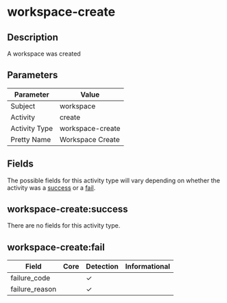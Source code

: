 workspace-create
================

Description
-----------
A workspace was created

Parameters
----------
| Parameter     | Value            |
| ------------- | ---------------- |
| Subject       | workspace        |
| Activity      | create           |
| Activity Type | workspace-create |
| Pretty Name   | Workspace Create |


Fields
------

The possible fields for this activity type will vary depending on whether the activity was a [success](#workspace-createsuccess) or a [fail](#workspace-createfail).


workspace-create:success
------------------------

There are no fields for this activity type.


workspace-create:fail
---------------------

| Field          | Core | Detection | Informational |
| -------------- | ---- | --------- | ------------- |
| failure_code   |      | &#10003;  |               |
| failure_reason |      | &#10003;  |               |